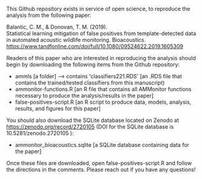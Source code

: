 This Github repository exists in service of open science, to reproduce the analysis from the following paper: 

Balantic, C. M., & Donovan, T. M. (2019).                                   
Statistical learning mitigation of false positives from template-detected data in automated acoustic wildlife monitoring. Bioacoustics. https://www.tandfonline.com/doi/full/10.1080/09524622.2019.1605309                                                                
                                    
Readers of this paper who are interested in reproducing the analysis should begin by downloading the following items from the Github repository:

* ammls [a folder]
   --> contains 'classifiers221.RDS' [an .RDS file that contains the trained/tested classifiers from this manuscript)
* ammonitor-functions.R [an R file that contains all AMMonitor functions necessary to produce the analysis/results in the paper]
* false-positives-script.R [an R script to produce data, models, analysis, results, and figures for this paper]

You should also download the SQLite database located on Zenodo at https://zenodo.org/record/2720105 (DOI for the SQLite database is 10.5281/zenodo.2720105
):
* ammonitor_bioacoustics.sqlite [a SQLite database containing data for the paper] 


Once these files are downloaded, open false-positives-script.R and follow the directions in the comments. Please reach out if you have any questions!